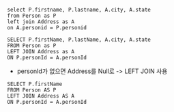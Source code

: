 ```
select P.firstname, P.lastname, A.city, A.state
from Person as P
left join Address as A
on A.personid = P.personid
```

```
SELECT P.firstName, P.lastName, A.city, A.state
FROM Person as P
LEFT JOIN Address as A
ON P.personId = A.personId
```

- personId가 없으면 Address를 Null로 -> LEFT JOIN 사용

```
SELECT P.firstName
FROM Person AS P
LEFT JOIN Address AS A
ON P.personId = A.personId
```
